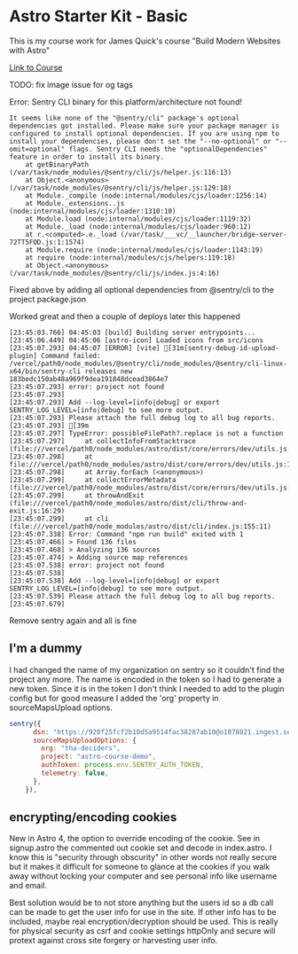 # Astro Starter Kit - Basic

This is my course work for James Quick's course "Build Modern Websites with Astro"

[Link to Course](https://learn.jamesqquick.com/view/courses/astro-course/)

TODO: fix image issue for og tags

Error: Sentry CLI binary for this platform/architecture not found!

```
It seems like none of the "@sentry/cli" package's optional dependencies got installed. Please make sure your package manager is configured to install optional dependencies. If you are using npm to install your dependencies, please don't set the "--no-optional" or "--omit=optional" flags. Sentry CLI needs the "optionalDependencies" feature in order to install its binary.
    at getBinaryPath (/var/task/node_modules/@sentry/cli/js/helper.js:116:13)
    at Object.<anonymous> (/var/task/node_modules/@sentry/cli/js/helper.js:129:18)
    at Module._compile (node:internal/modules/cjs/loader:1256:14)
    at Module._extensions..js (node:internal/modules/cjs/loader:1310:10)
    at Module.load (node:internal/modules/cjs/loader:1119:32)
    at Module._load (node:internal/modules/cjs/loader:960:12)
    at r.<computed>.e._load (/var/task/___vc/__launcher/bridge-server-72TT5FOD.js:1:1574)
    at Module.require (node:internal/modules/cjs/loader:1143:19)
    at require (node:internal/modules/cjs/helpers:119:18)
    at Object.<anonymous> (/var/task/node_modules/@sentry/cli/js/index.js:4:16)
```

Fixed above by adding all optional dependencies from @sentry/cli to the project package.json


Worked great and then a couple of deploys later this happened


```
[23:45:03.766] 04:45:03 [build] Building server entrypoints...
[23:45:06.449] 04:45:06 [astro-icon] Loaded icons from src/icons
[23:45:07.293] 04:45:07 [ERROR] [vite] [31m[sentry-debug-id-upload-plugin] Command failed: /vercel/path0/node_modules/@sentry/cli/node_modules/@sentry/cli-linux-x64/bin/sentry-cli releases new 183bedc150ab48a969f9dea191848dcead3864e7
[23:45:07.293] error: project not found
[23:45:07.293]
[23:45:07.293] Add --log-level=[info|debug] or export SENTRY_LOG_LEVEL=[info|debug] to see more output.
[23:45:07.293] Please attach the full debug log to all bug reports.
[23:45:07.293] [39m
[23:45:07.297] TypeError: possibleFilePath?.replace is not a function
[23:45:07.297]     at collectInfoFromStacktrace (file:///vercel/path0/node_modules/astro/dist/core/errors/dev/utils.js:109:38)
[23:45:07.298]     at file:///vercel/path0/node_modules/astro/dist/core/errors/dev/utils.js:17:25
[23:45:07.298]     at Array.forEach (<anonymous>)
[23:45:07.299]     at collectErrorMetadata (file:///vercel/path0/node_modules/astro/dist/core/errors/dev/utils.js:15:7)
[23:45:07.299]     at throwAndExit (file:///vercel/path0/node_modules/astro/dist/cli/throw-and-exit.js:16:29)
[23:45:07.299]     at cli (file:///vercel/path0/node_modules/astro/dist/cli/index.js:155:11)
[23:45:07.338] Error: Command "npm run build" exited with 1
[23:45:07.466] > Found 136 files
[23:45:07.468] > Analyzing 136 sources
[23:45:07.474] > Adding source map references
[23:45:07.538] error: project not found
[23:45:07.538]
[23:45:07.538] Add --log-level=[info|debug] or export SENTRY_LOG_LEVEL=[info|debug] to see more output.
[23:45:07.539] Please attach the full debug log to all bug reports.
[23:45:07.679]

```

Remove sentry again and all is fine

## I'm a dummy
I had changed the name of my organization on sentry so it couldn't find the project any more. The name is encoded in the token so I had to generate a new token. Since it is in the token I don't think I needed to add to the plugin config but for good measure I added the 'org' property in sourceMapsUpload options.

```js
sentry({
      dsn: "https://920f25fcf2b10d5a9514fac38287ab10@o1078821.ingest.sentry.io/4506504598192128",
      sourceMapsUploadOptions: {
        org: "tha-deciders",
        project: "astro-course-demo",
        authToken: process.env.SENTRY_AUTH_TOKEN,
        telemetry: false,
      },
    }),
```
## encrypting/encoding cookies
New in Astro 4, the option to override encoding of the cookie.
See in signup.astro the commented out cookie set and decode in index.astro.
I know this is "security through obscurity" in other words not really secure but it makes it difficult for someone to glance at the cookies if you walk away without locking your computer and see personal info like username and email. 

Best solution would be to not store anything but the users id so a db call can be made to get the user info for use in the site. If other info has to be included, maybe real encryption/decryption should be used. This is really for physical security as csrf and cookie settings httpOnly and secure will protext against cross site forgery or harvesting user info. 

